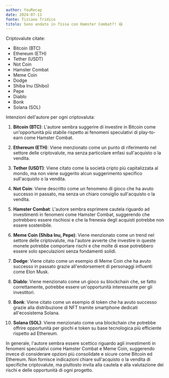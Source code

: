 ```yaml
---
author: YouRecap
date: 2024-07-11
fonte: Tiziano Tridico
titolo: Sono andato in fissa con Hamster Combat?! 😅
---
```


Criptovalute citate:
- Bitcoin (BTC)
- Ethereum (ETH)
- Tether (USDT)
- Not Coin
- Hamster Combat
- Meme Coin
- Dodge
- Shiba Inu (Shibo)
- Pepe
- Diablo
- Bonk
- Solana (SOL)

Intenzioni dell'autore per ogni criptovaluta:

1. **Bitcoin (BTC)**: L'autore sembra suggerire di investire in Bitcoin come un'opportunità più stabile rispetto ai fenomeni speculativi di play-to-earn come Hamster Combat.
   
2. **Ethereum (ETH)**: Viene menzionato come un punto di riferimento nel settore delle criptovalute, ma senza particolare enfasi sull'acquisto o la vendita.

3. **Tether (USDT)**: Viene citato come la società cripto più capitalizzata al mondo, ma non viene suggerito alcun suggerimento specifico sull'acquisto o la vendita.

4. **Not Coin**: Viene descritto come un fenomeno di gioco che ha avuto successo in passato, ma senza un chiaro consiglio sull'acquisto o la vendita.

5. **Hamster Combat**: L'autore sembra esprimere cautela riguardo ad investimenti in fenomeni come Hamster Combat, suggerendo che potrebbero essere rischiosi e che la frenesia degli acquisti potrebbe non essere sostenibile.

6. **Meme Coin (Shiba Inu, Pepe)**: Viene menzionato come un trend nel settore delle criptovalute, ma l'autore avverte che investire in queste monete potrebbe comportare rischi e che molte di esse potrebbero essere solo speculazioni senza fondamenti solidi.

7. **Dodge**: Viene citato come un esempio di Meme Coin che ha avuto successo in passato grazie all'endorsement di personaggi influenti come Elon Musk.

8. **Diablo**: Viene menzionato come un gioco su blockchain che, se fatto correttamente, potrebbe essere un'opportunità interessante per gli investitori.

9. **Bonk**: Viene citato come un esempio di token che ha avuto successo grazie alla distribuzione di NFT tramite smartphone dedicati all'ecosistema Solana.

10. **Solana (SOL)**: Viene menzionato come una blockchain che potrebbe offrire opportunità per giochi e token su base tecnologica più efficiente rispetto ad Ethereum.

In generale, l'autore sembra essere scettico riguardo agli investimenti in fenomeni speculativi come Hamster Combat e Meme Coin, suggerendo invece di considerare opzioni più consolidate e sicure come Bitcoin ed Ethereum. Non fornisce indicazioni chiare sull'acquisto o la vendita di specifiche criptovalute, ma piuttosto invita alla cautela e alla valutazione dei rischi e delle opportunità di ogni progetto.
